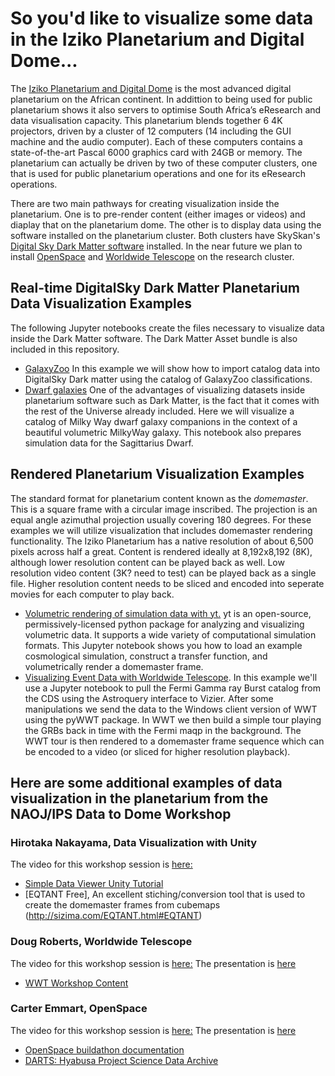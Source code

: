 # So you'd like to visualize some data in the Iziko Planetarium and Digital Dome...

The [Iziko Planetarium and Digital Dome](https://www.iziko.org.za/museums/planetarium) is the most advanced digital planetarium on the African continent. In addittion to being used for public planetarium shows it also servers to optimise South Africa’s eResearch and data visualisation capacity. This planetarium blends together 6 4K projectors, driven by a cluster of 12 computers (14 including the GUI machine and the audio computer). Each of these computers contains a state-of-the-art Pascal 6000 graphics card with 24GB or memory. The planetarium can actually be driven by two of these computer clusters, one that is used for public planetarium operations and one for its eResearch operations.

There are two main pathways for creating visualization inside the planetarium. One is to pre-render content (either images or videos) and diaplay that on the planetarium dome. The other is to display data using the software installed on the planetarium cluster. Both clusters have SkySkan's [Digital Sky Dark Matter software](https://www.skyskan.com/products/ds) installed. In the near future we plan to install [OpenSpace](http://openspaceproject.com/) and [Worldwide Telescope](http://worldwidetelescope.org/webclient/) on the research cluster. 

## Real-time DigitalSky Dark Matter Planetarium Data Visualization Examples

The following Jupyter notebooks create the files necessary to visualize data inside the Dark Matter software. The Dark Matter Asset bundle is also included in this repository.

* [GalaxyZoo](https://github.com/IPSScienceVisualization/Workshops/blob/master/CapeTown2018/GalaxyZoo%20visualized%20in%20DigitalSky.ipynb) In this example we will show how to import catalog data into DigitalSky Dark matter using the catalog of GalaxyZoo classifications.
* [Dwarf galaxies](https://github.com/IPSScienceVisualization/Workshops/blob/master/CapeTown2018/DES%20Dwarfs.ipynb) One of the advantages of visualizing datasets inside planetarium software such as Dark Matter, is the fact that it comes with the rest of the Universe already included. Here we will visualize a catalog of Milky Way dwarf galaxy companions in the context of a beautiful volumetric MilkyWay galaxy. This notebook also prepares simulation data for the Sagittarius Dwarf. 

## Rendered Planetarium Visualization Examples

The standard format for planetarium content known as the *domemaster*. This is a square frame with a circular image inscribed. The projection is an equal angle azimuthal projection usually covering 180 degrees. For these examples we will utilize visualization that includes domemaster rendering functionality. The Iziko Planetarium has a native resolution of about 6,500 pixels across half a great. Content is rendered ideally at 8,192x8,192 (8K), although lower resolution content can be played back as well. Low resolution video content (3K? need to test) can be played back as a single file. Higher resolution content needs to be sliced and encoded into seperate movies for each computer to play back.

* [Volumetric rendering of simulation data with yt.](https://github.com/IPSScienceVisualization/Workshops/blob/master/Tokyo2017/Volumetric%20Fisheye%20Rendering%20with%20yt.ipynb) yt is an open-source, permissively-licensed python package for analyzing and visualizing volumetric data. It supports a wide variety of computational simulation formats. This Jupyter notebook shows you how to load an example cosmological simulation, construct a transfer function, and volumetrically render a domemaster frame.
* [Visualizing Event Data with Worldwide Telescope](). In this example we'll use a Jupyter notebook to pull the Fermi Gamma ray Burst catalog from the CDS using the Astroquery interface to Vizier. After some manipulations we send the data to the Windows client version of WWT using the pyWWT package. In WWT we then build a simple tour playing the GRBs back in time with the Fermi maqp in the background. The WWT tour is then rendered to a domemaster frame sequence which can be encoded to a video (or sliced for higher resolution playback).

## Here are some additional examples of data visualization in the planetarium from the NAOJ/IPS Data to Dome Workshop

### Hirotaka Nakayama, Data Visualization with Unity
The video for this workshop session is [here:](http://www.youtube.com/watch?v=NO4iiRdXXt0&t=4h38m25s)

* [Simple Data Viewer Unity Tutorial](https://github.com/sizima/SimpleDataViewer)
* [EQTANT Free], An excellent stiching/conversion tool that is used to create the domemaster frames from cubemaps (http://sizima.com/EQTANT.html#EQTANT)

### Doug Roberts, Worldwide Telescope
The video for this workshop session is [here:](https://www.youtube.com/watch?v=N6RDqBWzqt4&t=1h17m8s)
The presentation is [here](http://prc.nao.ac.jp/fukyu/dtod/pdf/w2.pdf)

* [WWT Workshop Content](http://wwtworkshops.org/)

### Carter Emmart, OpenSpace
The video for this workshop session is [here:](https://www.youtube.com/watch?v=N6RDqBWzqt4&t=2h30m10s)
The presentation is [here](http://prc.nao.ac.jp/fukyu/dtod/pdf/w3.pdf)

* [OpenSpace buildathon documentation](https://openspacenyc.splashthat.com/)
* [DARTS: Hyabusa Project Science Data Archive](https://darts.isas.jaxa.jp/planet/project/hayabusa/spice.html)






